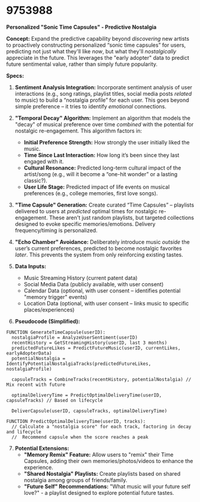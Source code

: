 # 9753988

**Personalized "Sonic Time Capsules" - Predictive Nostalgia**

**Concept:** Expand the predictive capability beyond *discovering* new artists to proactively constructing personalized “sonic time capsules” for users, predicting not just what they'll like *now*, but what they'll *nostalgically* appreciate in the future.  This leverages the "early adopter" data to predict future sentimental value, rather than simply future popularity.

**Specs:**

1.  **Sentiment Analysis Integration:** Incorporate sentiment analysis of user interactions (e.g., song ratings, playlist titles, social media posts *related* to music) to build a “nostalgia profile” for each user. This goes beyond simple preference – it tries to identify *emotional* connections.

2.  **"Temporal Decay" Algorithm:** Implement an algorithm that models the "decay" of musical preference over time *combined* with the potential for nostalgic re-engagement.  This algorithm factors in:
    *   **Initial Preference Strength:** How strongly the user initially liked the music.
    *   **Time Since Last Interaction:** How long it’s been since they last engaged with it.
    *   **Cultural Resonance:**  Predicted long-term cultural impact of the artist/song (e.g., will it become a “one-hit wonder” or a lasting classic?).
    *   **User Life Stage:**  Predicted impact of life events on musical preferences (e.g., college memories, first love songs).

3.  **"Time Capsule" Generation:** Create curated “Time Capsules” – playlists delivered to users at *predicted* optimal times for nostalgic re-engagement. These aren't just random playlists, but targeted collections designed to evoke specific memories/emotions.  Delivery frequency/timing is personalized.

4.  **"Echo Chamber" Avoidance:** Deliberately introduce music *outside* the user’s current preferences, predicted to become nostalgic favorites *later*. This prevents the system from only reinforcing existing tastes.

5.  **Data Inputs:**
    *   Music Streaming History (current patent data)
    *   Social Media Data (publicly available, with user consent)
    *   Calendar Data (optional, with user consent – identifies potential "memory trigger" events)
    *   Location Data (optional, with user consent – links music to specific places/experiences)

6.  **Pseudocode (Simplified):**

```
FUNCTION GenerateTimeCapsule(userID):
  nostalgiaProfile = AnalyzeUserSentiment(userID)
  recentHistory = GetStreamingHistory(userID, last 3 months)
  predictedFutureLikes = PredictFutureMusic(userID, currentLikes, earlyAdopterData)
  potentialNostalgia = IdentifyPotentialNostalgiaTracks(predictedFutureLikes, nostalgiaProfile)
  
  capsuleTracks = CombineTracks(recentHistory, potentialNostalgia) // Mix recent with future
  
  optimalDeliveryTime = PredictOptimalDeliveryTime(userID, capsuleTracks) // Based on lifecycle
  
  DeliverCapsule(userID, capsuleTracks, optimalDeliveryTime)

FUNCTION PredictOptimalDeliveryTime(userID, tracks):
  // Calculate a "nostalgia score" for each track, factoring in decay and lifecycle
  //  Recommend capsule when the score reaches a peak

```

7.  **Potential Extensions:**
    *   **"Memory Remix" Feature:**  Allow users to "remix" their Time Capsules, adding their own memories/photos/videos to enhance the experience.
    *   **"Shared Nostalgia" Playlists:** Create playlists based on shared nostalgia among groups of friends/family.
    *   **"Future Self" Recommendations:**  "What music will your future self love?" - a playlist designed to explore potential future tastes.
